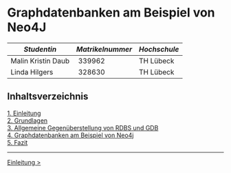 # Graphdatenbanken am Beispiel von Neo4J

| _Studentin_ | _Matrikelnummer_ | _Hochschule_ |
| --- |---| --- |
| Malin Kristin Daub |  339962 | TH Lübeck | 
| Linda Hilgers |  328630 | TH Lübeck |


## Inhaltsverzeichnis
[1. Einleitung](./1_Einleitung.md) <br>
[2. Grundlagen](./2_Grundlagen.md) <br>
[3. Allgemeine Gegenüberstellung von RDBS und GDB](./3_Comparison.md) <br>
[4. Graphdatenbanken am Beispiel von Neo4j](./4_Neo4J.md) <br>
[5. Fazit](./5_Fazit.md) <br>

<hr>

[Einleitung >](./1_Einleitung.md)
